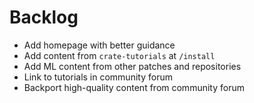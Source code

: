 # Backlog

- Add homepage with better guidance
- Add content from `crate-tutorials` at `/install`
- Add ML content from other patches and repositories
- Link to tutorials in community forum
- Backport high-quality content from community forum
